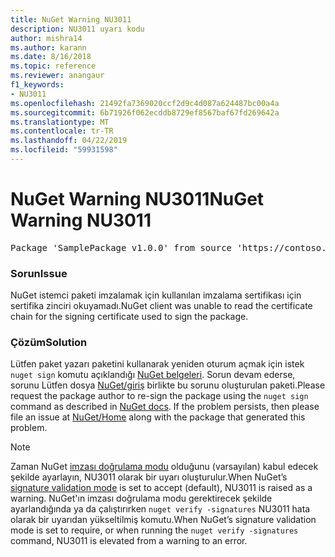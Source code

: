 ```yaml
---
title: NuGet Warning NU3011
description: NU3011 uyarı kodu
author: mishra14
ms.author: karann
ms.date: 8/16/2018
ms.topic: reference
ms.reviewer: anangaur
f1_keywords:
- NU3011
ms.openlocfilehash: 21492fa7369020ccf2d9c4d087a624487bc00a4a
ms.sourcegitcommit: 6b71926f062ecddb8729ef8567baf67fd269642a
ms.translationtype: MT
ms.contentlocale: tr-TR
ms.lasthandoff: 04/22/2019
ms.locfileid: "59931598"
---
```

# <a name="nuget-warning-nu3011"></a><span data-ttu-id="06b58-103">NuGet Warning NU3011</span><span class="sxs-lookup"><span data-stu-id="06b58-103">NuGet Warning NU3011</span></span>

<pre>Package 'SamplePackage v1.0.0' from source 'https://contoso.com/index.json': The primary signature is invalid.</pre>

### <a name="issue"></a><span data-ttu-id="06b58-104">Sorun</span><span class="sxs-lookup"><span data-stu-id="06b58-104">Issue</span></span>

<span data-ttu-id="06b58-105">NuGet istemci paketi imzalamak için kullanılan imzalama sertifikası için sertifika zinciri okuyamadı.</span><span class="sxs-lookup"><span data-stu-id="06b58-105">NuGet client was unable to read the certificate chain for the signing certificate used to sign the package.</span></span>


### <a name="solution"></a><span data-ttu-id="06b58-106">Çözüm</span><span class="sxs-lookup"><span data-stu-id="06b58-106">Solution</span></span>

<span data-ttu-id="06b58-107">Lütfen paket yazarı paketini kullanarak yeniden oturum açmak için istek `nuget sign` komutu açıklandığı [NuGet belgeleri](https://docs.microsoft.com/en-us/nuget/create-packages/sign-a-package). Sorun devam ederse, sorunu Lütfen dosya [NuGet/giriş](https://github.com/NuGet/Home/issues) birlikte bu sorunu oluşturulan paketi.</span><span class="sxs-lookup"><span data-stu-id="06b58-107">Please request the package author to re-sign the package using the `nuget sign` command as described in [NuGet docs](https://docs.microsoft.com/en-us/nuget/create-packages/sign-a-package). If the problem persists, then please file an issue at [NuGet/Home](https://github.com/NuGet/Home/issues) along with the package that generated this problem.</span></span>


> [!Note]
> <span data-ttu-id="06b58-108">Zaman NuGet [imzası doğrulama modu](https://docs.microsoft.com/en-us/nuget/consume-packages/installing-signed-packages#configure-package-signature-requirements) olduğunu (varsayılan) kabul edecek şekilde ayarlayın, NU3011 olarak bir uyarı oluşturulur.</span><span class="sxs-lookup"><span data-stu-id="06b58-108">When NuGet’s [signature validation mode](https://docs.microsoft.com/en-us/nuget/consume-packages/installing-signed-packages#configure-package-signature-requirements) is set to accept (default), NU3011 is raised as a warning.</span></span> <span data-ttu-id="06b58-109">NuGet'ın imzası doğrulama modu gerektirecek şekilde ayarlandığında ya da çalıştırırken `nuget verify -signatures` NU3011 hata olarak bir uyarıdan yükseltilmiş komutu.</span><span class="sxs-lookup"><span data-stu-id="06b58-109">When NuGet’s signature validation mode is set to require, or when running the `nuget verify -signatures` command, NU3011 is elevated from a warning to an error.</span></span> 

